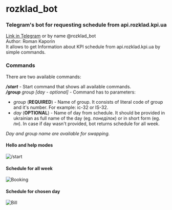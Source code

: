 # rozklad_bot
### Telegram's bot for requesting schedule from api.rozklad.kpi.ua
[Link in Telegram](https://telegram.me/rozklad_bot "Telegram link") or by name @rozklad_bot  
Author: Roman Kaporin  
It allows to get Information about KPI schedule from api.rozklad.kpi.ua by simple commands.

### Commands
There are two available commands:

**_/start_** - Start command that shows all available commands.  
**_/group_** *group [day - optional]* - Command has to parameters:
* _group_ (**REQUIRED**) - Name of group. It consists of literal code of group and it's number. For example: іс-32 or IS-32.
* _day_   (**OPTIONAL**) - Name of day from schedule. It should be provided in ukrainian as full name of the day (eg. _понеділок_) or in short form (eg. _пн_). In case if day wasn't provided, bot returns schedule for all week. 

_Day and group name are available for swapping._   

#### Hello and help modes
![/start](https://s31.postimg.org/5s1jhy6uz/Qn_Lx_H4n5_Lz0.jpg)

#### Schedule for all week
![Booking](https://s31.postimg.org/hv6v5ihx7/W2m_Fy7_J6_ZHU.jpg)

#### Schedule for chosen day
![Bill](https://s31.postimg.org/883cvsoxn/Oga7432xPEI.jpg)
